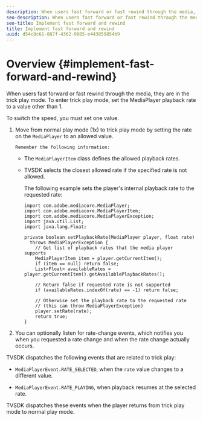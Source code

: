 ```yaml
---
description: When users fast forward or fast rewind through the media, they are in the trick play mode. To enter trick play mode, set the MediaPlayer playback rate to a value other than 1.
seo-description: When users fast forward or fast rewind through the media, they are in the trick play mode. To enter trick play mode, set the MediaPlayer playback rate to a value other than 1.
seo-title: Implement fast forward and rewind
title: Implement fast forward and rewind
uuid: d54c8c61-887f-4362-9085-e443859854b9
---
```


# Overview {#implement-fast-forward-and-rewind}

When users fast forward or fast rewind through the media, they are in the trick play mode. To enter trick play mode, set the MediaPlayer playback rate to a value other than 1.

To switch the speed, you must set one value. 

1. Move from normal play mode (1x) to trick play mode by setting the rate on the `MediaPlayer` to an allowed value.

       Remember the following information:

    * The `MediaPlayerItem` class defines the allowed playback rates. 
    * TVSDK selects the closest allowed rate if the specified rate is not allowed.

       The following example sets the player's internal playback rate to the requested rate:     
    
       ```    
       import com.adobe.mediacore.MediaPlayer; 
       import com.adobe.mediacore.MediaPlayerItem; 
       import com.adobe.mediacore.MediaPlayerException; 
       import java.util.List; 
       import java.lang.Float; 
        
       private boolean setPlaybackRate(MediaPlayer player, float rate)  
         throws MediaPlayerException { 
           // Get list of playback rates that the media player supports 
           MediaPlayerItem item = player.getCurrentItem(); 
           if (item == null) return false; 
           List<Float> availableRates = player.getCurrentItem().getAvailablePlaybackRates(); 
        
           // Return false if requested rate is not supported 
           if (availableRates.indexOf(rate) == -1) return false; 
        
           // Otherwise set the playback rate to the requested rate  
           // (this can throw MediaPlayerException) 
           player.setRate(rate); 
           return true; 
       }
       ```

1. You can optionally listen for rate-change events, which notifies you when you requested a rate change and when the rate change actually occurs.

  TVSDK dispatches the following events that are related to trick play:

  * `MediaPlayerEvent.RATE_SELECTED`, when the `rate` value changes to a different value. 
    
  * `MediaPlayerEvent.RATE_PLAYING`, when playback resumes at the selected rate.

  TVSDK dispatches these events when the player returns from trick play mode to normal play mode.